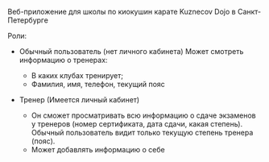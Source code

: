 Веб-приложение для школы по киокушин карате Kuznecov Dojo в Санкт-Петербурге

Роли:

- Обычный пользователь (нет личного кабинета)
  Может смотреть информацию о тренерах:
    * В каких клубах тренирует;
    * Фамилия, имя, телефон, текущий пояс
    
- Тренер (Имеется личный кабинет)   
  * Он сможет просматривать всю информацию о сдаче экзаменов у тренеров (номер сертификата, дата сдачи, какая степень). Обычный             пользователь видит только текущую степень тренера (пояс). 
  * Может добавлять информацию о себе
